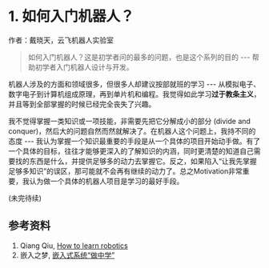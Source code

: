 # 1. 如何入门机器人？
作者：戴晓天，云飞机器人实验室

> 如何入门机器人？这是初学者问的最多的问题，也是这个系列的目的 --- 帮助初学者入门机器人设计与开发。

机器人涉及的方面和领域很多，但很多人却建议按部就班的学习 --- 从模拟电子、数字电子到计算机组成原理，再到单片机和编程。我觉得如此学习**过于教条主义**，并且等到全部掌握的时候已经完全丧失了兴趣。

我不觉得掌握一类知识或一项技能，非需要先把它分解成小的部分 (divide and conquer)，然后大的问题自然而然就解决了。在机器人这个问题上，我持不同的态度 --- 我认为掌握一个知识最重要的手段是从一个具体的项目开始动手做。有了一个具体的目标，往往才能够更深入的了解知识的内涵，同时更清楚的知道自己需要找的东西是什么，并提供足够多的动力去掌握它。反之，如果陷入“让我先掌握足够多知识”的误区，那可能就不会再有继续的动力了。总之Motivation非常重要，我认为做一个具体的机器人项目是学习的最好手段。

(未完待续)

## 参考资料
1. Qiang Qiu, [How to learn robotics](https://qiu6401.gitbook.io/how-to-learn-robotics/)  
2. 嵌入之梦, [嵌入式系统“做中学”](https://www.eefocus.com/embedream/blog/10-12/201453_22ee1.html)
